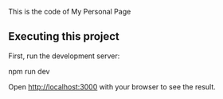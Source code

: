 This is the code of My Personal Page

## Executing this project

First, run the development server:

npm run dev

Open [http://localhost:3000](http://localhost:3000) with your browser to see the result.
